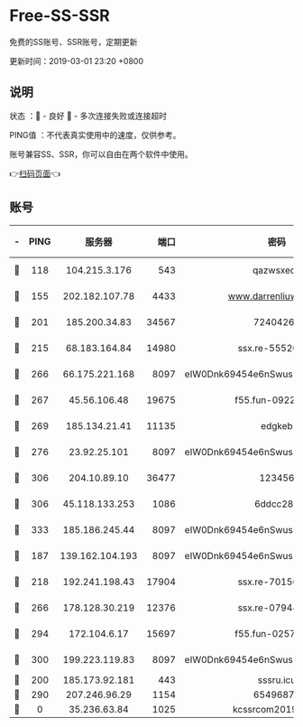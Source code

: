 # Free-SS-SSR

免费的SS账号、SSR账号，定期更新

更新时间：2019-03-01 23:20 +0800

## 说明

状态     ：🙂 - 良好 🙁 - 多次连接失败或连接超时

PING值   ：不代表真实使用中的速度，仅供参考。

账号兼容SS、SSR，你可以自由在两个软件中使用。

👉[扫码页面](https://liesauer.github.io/free-ss-ssr.github.io/)👈

## 账号

|-|PING|服务器|端口|密码|加密方式|区域|
|:----:|:----:|:-----:|-----:|:----:|:----:|:----:|
|🙂|118|104.215.3.176|543|qazwsxedc|aes-256-gcm|JP|
|🙂|155|202.182.107.78|4433|www.darrenliuwei.com|aes-256-cfb|JP|
|🙂|201|185.200.34.83|34567|72404265|aes-256-cfb|US|
|🙂|215|68.183.164.84|14980|ssx.re-55520549|aes-256-cfb|US|
|🙂|266|66.175.221.168|8097|eIW0Dnk69454e6nSwuspv9DmS201tQ0D|aes-256-cfb|US|
|🙂|267|45.56.106.48|19675|f55.fun-09223819|aes-256-cfb|US|
|🙂|269|185.134.21.41|11135|edgkeb|aes-256-cfb|GB|
|🙂|276|23.92.25.101|8097|eIW0Dnk69454e6nSwuspv9DmS201tQ0D|aes-256-cfb|US|
|🙂|306|204.10.89.10|36477|123456|aes-256-cfb|US|
|🙂|306|45.118.133.253|1086|6ddcc286|aes-256-cfb|SG|
|🙂|333|185.186.245.44|8097|eIW0Dnk69454e6nSwuspv9DmS201tQ0D|aes-256-cfb|NL|
|🙂|187|139.162.104.193|8097|eIW0Dnk69454e6nSwuspv9DmS201tQ0D|aes-256-cfb|JP|
|🙂|218|192.241.198.43|17904|ssx.re-70156249|aes-256-cfb|US|
|🙂|266|178.128.30.219|12376|ssx.re-07944813|aes-256-cfb|SG|
|🙂|294|172.104.6.17|15697|f55.fun-02577821|aes-256-cfb|US|
|🙂|300|199.223.119.83|8097|eIW0Dnk69454e6nSwuspv9DmS201tQ0D|aes-256-cfb|US|
|🙁|200|185.173.92.181|443|sssru.icu|rc4-md5|RU|
|🙁|290|207.246.96.29|1154|65496879|chacha20|US|
|🙁|0|35.236.63.84|1025|kcssrcom20190301|rc4-md5|US|
